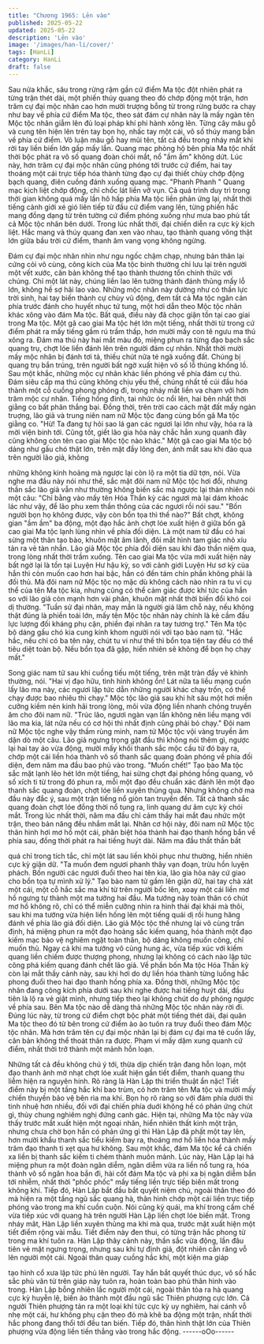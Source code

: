 ```yaml
---
title: "Chương 1965: Lẻn vào"
published: 2025-05-22
updated: 2025-05-22
description: 'Lẻn vào'
image: '/images/han-li/cover/'
tags: [HanLi]
category: HanLi
draft: false
---
```


Sau nửa khắc, sâu trong rừng rậm gần cứ điểm Ma tộc đột nhiên
phát ra từng trận thét dài, một phiến thúy quang theo đó chớp
động một trận, hơn trăm cự đại mộc nhân cao hơn mười trượng
bỗng từ trong rừng bước ra chạy như bay về phía cứ điểm Ma
tộc, theo sát đám cự nhân này là mấy ngàn tên Mộc tộc nhân
giẫm lên đủ loại pháp khí phi hành xông lên.
Từng cây mâu gỗ và cung tên hiện lên trên tay bọn họ, nhấc tay
một cái, vô số thúy mang bắn về phía cứ điểm. Vô luận mâu gỗ
hay mũi tên, tất cả đều trong nháy mắt khi rời tay liền biến lớn gấp
mấy lần. Quang mạc phòng hộ bên phía Ma tộc nhất thời bộc
phát ra vô số quang đoàn chói mắt, nổ "ầm ầm" không dứt.
Lúc này, hơn trăm cự đại mộc nhân cũng phóng tới trước cứ
điểm, hai tay thoáng một cái trực tiếp hóa thành từng đạo cự đại
thiết chùy chớp động bạch quang, điên cuồng đánh xuống quang
mạc.
"Phanh Phanh "
Quang mạc kịch liệt chớp động, chỉ chốc lát liền vỡ vụn.
Cả quá trình duy trì trong thời gian không quá mấy lần hô hấp
phía Ma tộc liền phản ứng lại, nhất thời tiếng cảnh giới xé gió liên
tiếp từ đầu cứ điểm vang lên, từng phiến hắc mang đồng dạng từ
trên tường cứ điểm phóng xuống như mưa bao phủ tất cả Mộc
tộc nhân bên dưới.
Trong lúc nhất thời, đại chiến diễn ra cực kỳ kịch liệt.
Hắc mang và thúy quang đan xen vào nhau, tạo thành quang
võng thật lớn giữa bầu trời cứ điểm, thanh âm vang vọng không
ngừng.

Đám cự đại mộc nhân nhìn như ngu ngốc chậm chạp, nhưng bản
thân lại cứng cỏi vô cùng, công kích của Ma tộc binh thường chỉ
lưu lại trên người một vết xước, căn bản không thể tạo thành
thương tổn chính thức với chúng. Chỉ một lát này, chúng liền lao
lên tường thành đánh thủng mấy lỗ lớn, không hề sợ hãi lao vào.
Những mộc nhân này dường như có thần lực trời sinh, hai tay
biến thành cự chùy vũ động, đem tất cả Ma tộc ngăn cản phía
trước đánh cho huyết nhục tứ tung, một hơi dẫn theo Mộc tộc
nhân khác xông vào đám Ma tộc.
Bất quá, điều này đã chọc giận tồn tại cao giai trong Ma tộc.
Một gã cao giai Ma tộc hét lớn một tiếng, nhất thời từ trong cứ
điểm phát ra mấy tiếng gầm rú trầm thấp, hơn mười mấy con tê
ngưu ma thú xông ra. Đám ma thú này hai mắt màu đỏ, miệng
phun ra từng đạo bạch sắc quang trụ, chợt lóe liền đánh lên trên
người đám cự nhân.
Nhất thời mười mấy mộc nhân bị đánh tơi tả, thiếu chút nữa té
ngã xuống đất.
Chúng bị quang trụ bắn trúng, trên người bất ngờ xuất hiện vô số
lỗ thủng khổng lồ. Sau một khắc, những mộc cự nhân khác liền
phóng về phía đám cự thú. Đám siêu cấp ma thú cũng không chịu
yếu thế, chúng nhất tề cúi đầu hóa thành một cỗ cuồng phong
phóng đi, trong nháy mắt liền va chạm với hơn trăm mộc cự nhân.
Tiếng hống đinh, tai nhức óc nổi lên, hai bên nhất thời giằng co
bất phân thắng bại. Đồng thời, trên trời cao cách mặt đất mấy
ngàn truợng, lão giả và trung niên nam nữ Mộc tộc đang cùng
bốn gã Ma tộc giằng co.
"Hừ! Ta đang tự hỏi sao lá gan các ngươi lại lớn như vậy, hóa ra
là mời viện binh tới. Cũng tốt, giết lão gia hỏa này chắc hẳn xung
quanh đây cũng không còn tên cao giai Mộc tộc nào khác."
Một gã cao giai Ma tộc bộ dáng như gấu chó thật lớn, trên mặt
đầy lông đen, ánh mắt sau khi đảo qua trên người lão giả, không

những không kinh hoảng mà ngược lại còn lộ ra một tia dữ tợn,
nói.
Vừa nghe ma đầu này nói như thế, sắc mặt đôi nam nữ Mộc tộc
hơi đổi, nhưng thần sắc lão giả vẫn như thường không biến sắc
mà ngược lại thản nhiên nói một câu:
"Chỉ bằng vào mấy tên Hóa Thần kỳ các ngươi mà lại dám khoác
lác như vậy, để lão phu xem thần thông của các ngươi rồi nói
sau."
"Bốn người bọn họ không được, vậy còn bổn tọa thì thế nào?"
Bất chợt, không gian "ầm ầm" ba động, một đạo hắc ảnh chợt lóe
xuất hiện ở giữa bốn gã cao giai Ma tộc lạnh lùng nhìn về phía đối
diện. Là một nam tử đầu có hai sừng một thân tạo bào, khuôn
mặt âm lãnh, đôi mắt hình tam giác nhỏ xíu tản ra vẻ tàn nhẫn.
Lão giả Mộc tộc phía đối diện sau khi đảo thần niệm qua, trong
lòng nhất thời trầm xuống.
Tên cao giai Ma tộc vừa mới xuất hiện này bất ngờ lại là tồn tại
Luyện Hư hậu kỳ, so với cảnh giới Luyện Hư sơ kỳ của hắn thì
còn muốn cao hơn hai bậc, hắn có đến tám chín phần không phải
là đối thủ. Mà đôi nam nữ Mộc tộc nọ mặc dù không cách nào
nhìn ra tu vi cụ thể của tên Ma tộc kia, nhưng cũng có thể cảm
giác được khí tức của hắn so với lão giả còn mạnh hơn vài phân,
khuôn mặt nhất thời biến đổi khó coi dị thường.
"Tuần sử đại nhân, may mắn là người giá lâm chỗ này, nếu không
thật đúng là phiền toái lớn, mấy tên Mộc tộc nhân này chính là kẻ
cầm đầu lực lượng đối kháng phụ cận, phiền đại nhân ra tay
tương trợ."
Tên Ma tộc bộ dáng gấu chó kia cung kính khom người nói với
tạo bào nam tử.
"Hắc hắc, nếu chỉ có ba tên này, chút tu vi như thế thì bổn tọa tiện
tay đều có thể tiêu diệt toàn bộ. Nếu bổn tọa đã gặp, hiển nhiên
sẽ không để bọn họ chạy mất."

Song giác nam tử sau khi cuồng tiếu một tiếng, trên mặt tràn đầy
vẻ khinh thường, nói.
"Hai vị đạo hữu, tình hình không ổn! Lát nữa ta liều mạng cuốn lấy
lão ma này, các ngươi lập tức dẫn những người khác chạy trốn,
có thể chạy được bao nhiêu thì chạy."
Mộc tộc lão giả sau khi hít sâu một hơi miễn cưỡng kiềm nén kinh
hãi trong lòng, môi vừa động liền nhanh chóng truyền âm cho đôi
nam nữ.
"Trúc lão, ngươi ngàn vạn lần không nên liều mạng với lão ma kia,
lát nữa nếu có cơ hội thì nhất định cũng phải bỏ chạy."
Đôi nam nữ Mộc tộc nghe vậy thầm rùng minh, nam tử Mộc tộc
vội vàng truyền âm dặn dò một câu.
Lão giả ngưng trọng gật đầu thì không nói thêm gì, ngược lại hai
tay áo vừa động, mười mấy khối thanh sắc mộc cầu từ đó bay ra,
chớp một cái liền hóa thành vô số thanh sắc quang đoàn phóng
về phía đối diện, đem năm ma đầu bao phủ vào trong.
"Muốn chết!"
Tạo bào Ma tộc sắc mặt lạnh lẽo hét lớn một tiếng, hai sừng chợt
đại phóng hồng quang, vô số xích ti từ trong đó phun ra, mỗi một
đạo đều chuẩn xác đánh lên một đạo thanh sắc quang đoàn, chợt
lóe liền xuyên thủng qua. Nhưng không chờ ma đầu này đắc ý,
sau một trận tiếng nổ giòn tan truyền đến.
Tất cả thanh sắc quang đoàn chợt lóe đồng thời nổ tung ra, linh
quang dư âm cực kỳ chói mắt.
Trong lúc nhất thời, năm ma đầu chỉ cảm thấy hai mắt đau nhức
một trận, theo bản năng đều nhắm mắt lại.
Nhân cơ hội này, đôi nam nữ Mộc tộc thân hình hơi mơ hồ một
cái, phân biệt hóa thành hai đạo thanh hồng bắn về phía sau,
đồng thời phát ra hai tiếng huýt dài. Năm ma đầu thất thần bất

quá chỉ trong tích tắc, chỉ một lát sau liền khôi phục như thường,
hiển nhiên cực kỳ giận dữ.
"Ta muốn đem ngươi phanh thây vạn đoạn, trừu hồn luyện phách.
Bốn người các ngươi đuổi theo hai tên kia, lão gia hỏa này cứ
giao cho bổn tọa tự mình xử lý."
Tạo bào nam tử gầm lên giận dữ, hai tay chà xát một cái, một cỗ
hắc sắc ma khí từ trên người bốc lên, xoay một cái liền mơ hồ
ngưng tự thành một ma tướng hai đầu.
Ma tướng này toàn thân có chút mơ hồ không rõ, chỉ có thể miễn
cưỡng nhìn ra hình thái đại khái mà thôi, sau khi ma tướng vừa
hiện liền hống lên một tiếng quái dị rồi hung hăng đánh về phía
lão giả đối diện.
Lão giả Mộc tộc thế nhưng lại vô cùng trấn định, há miệng phun
ra một đạo hoàng sắc kiếm quang, hóa thành một đạo kiếm mạc
bảo vệ nghiêm ngặt toàn thân, bộ dáng không muốn công, chỉ
muốn thủ. Ngay cả khi ma tướng vô cùng hung ác, vừa tiếp xúc
với kiếm quang liền chiếm được thượng phong, nhưng lại không
có cách nào lập tức công phá kiếm quang đánh chết lão giả.
Về phần bốn Ma tộc Hóa Thần kỳ còn lại mắt thấy cảnh này, sau
khi hơi do dự liền hóa thành từng luồng hắc phong đuổi theo hai
đạo thanh hồng phía xa. Đồng thời, những Mộc tộc nhân đang
công kích phía dưới sau khi nghe được hai tiếng huýt dài, đầu
tiên là lộ ra vẻ giật mình, nhưng tiếp theo lại không chút do dự
phóng ngược về phía sau.
Bên Ma tộc nào dễ dàng thả những Mộc tộc nhân này rời đi.
Đúng lúc này, từ trong cứ điểm chợt bộc phát một tiếng thét dài,
đại quân Ma tộc theo đó từ bên trong cứ điểm ào ào tuôn ra truy
đuổi theo đám Mộc tộc nhân. Mà hơn trăm tên cự đại mộc nhân
lại bị đám cự đại ma tê cuốn lấy, căn bản không thể thoát thân ra
được.
Phạm vi mấy dặm xung quanh cứ điểm, nhất thời trở thành một
mảnh hỗn loạn.

Những tất cả đều không chú ý tới, thừa dịp chiến trận đang hỗn
loạn, một đạo thanh ảnh mờ nhạt chợt lóe xuất hiện gần tiết điểm,
thanh quang thu liễm hiện ra nguyên hinh. Rõ ràng là Hàn Lập thi
triển thuật ẩn nặc!
Tiết điểm này bị một tầng hắc khí bao trùm, có hơn trăm tên Ma
tộc và mười mấy chiến thuyền bảo vệ bên rìa ma khí. Bọn họ rõ
ràng so với đám phía dưới thì tinh nhuệ hơn nhiều, đối với đại
chiến phía duới không hề có phản ứng chút gì, thủy chung
nghiêm nghị đứng canh gác.
Hiện tại, những Ma tộc này vừa thấy trước mắt xuất hiện một
ngoại nhân, hiển nhiên thất kinh một trận, nhưng chưa chờ bọn
hắn có phản ứng gì thì Hàn Lập đã phất một tay lên, hơn mười
khẩu thanh sắc tiểu kiếm bay ra, thoáng mơ hồ liền hóa thành
mấy trăm đạo thanh ti xẹt qua hư không.
Sau một khắc, đám Ma tộc kể cả chiến xa liền bị thanh sắc kiếm ti
chém thành muôn mảnh.
Lúc này, Hàn Lập lại há miệng phun ra một đoàn ngân diễm, ngân
diễm vừa ra liền nổ tung ra, hóa thành vô số ngân hoa bắn đi, hài
cốt đám Ma tộc và phi xa bị ngân diễm bắn tới nhiễm, nhất thời
"phốc phốc" mấy tiếng liền trực tiếp biến mất trong không khí.
Tiếp đó, Hàn Lập bắt đầu bắt quyết niệm chú, ngoài thân theo đó
mà hiện ra một tầng ngũ sắc quang hà, thân hình chớp một cái
liền trực tiếp phóng vào trong ma khí cuồn cuộn.
Nói cũng kỳ quái, ma khí trong cấm chế vừa tiếp xúc với quang
hà trên người Hàn Lập liền chợt lóe biến mất. Trong nháy măt,
Hàn Lập liền xuyên thủng ma khi mà qua, trước mặt xuất hiện
một tiết điểm rộng vài mẫu.
Tiết điểm này đen thui, có từng trận hắc phong từ trong ma khí
tuôn ra.
Hàn Lập thây cảnh này, thần sắc vừa động, lần đâu tiên vẻ mặt
ngưng trọng, nhưng sau khi tự định giá, đột nhiên cắn răng vỗ lên
người một cái. Ngoài thân quay cuồng hắc khí, một kiện ma giáp

tạo hình cổ xưa lập tức phủ lên người. Tay hắn bắt quyết thúc
dục, vô số hắc sắc phù văn từ trên giáp này tuôn ra, hoàn toàn
bao phủ thân hình vào trong.
Hàn Lập bỗng nhiên lắc người một cái, ngoài thân tỏa ra hà
quang cực kỳ huyễn lệ, biến ảo thành một đầu ngũ sắc Thiên
phượng cực lớn. Cả người Thiên phượng tản ra một loại khí tức
cực kỳ uy nghiêm, hai cánh vỗ nhẹ một cái, hư không phụ cận
theo đó mà khẽ ba động một trận, nhất thời hắc phong đang thổi
tới đều tan biến.
Tiếp đó, thân hình thật lớn của Thiên phượng vừa động liền tiến
thẳng vào trong hắc động.
------oOo------
